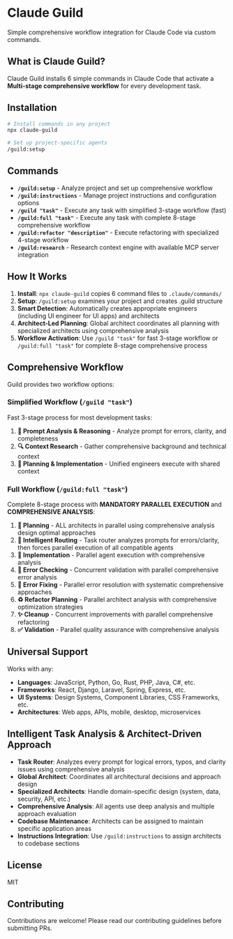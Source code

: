 # Claude Guild

Simple comprehensive workflow integration for Claude Code via custom commands.

## What is Claude Guild?

Claude Guild installs 6 simple commands in Claude Code that activate a **Multi-stage comprehensive workflow** for every development task.

## Installation

```bash
# Install commands in any project
npx claude-guild

# Set up project-specific agents
/guild:setup
```

## Commands

- **`/guild:setup`** - Analyze project and set up comprehensive workflow
- **`/guild:instructions`** - Manage project instructions and configuration options
- **`/guild "task"`** - Execute any task with simplified 3-stage workflow (fast)
- **`/guild:full "task"`** - Execute any task with complete 8-stage comprehensive workflow
- **`/guild:refactor "description"`** - Execute refactoring with specialized 4-stage workflow
- **`/guild:research`** - Research context engine with available MCP server integration

## How It Works

1. **Install**: `npx claude-guild` copies 6 command files to `.claude/commands/`
2. **Setup**: `/guild:setup` examines your project and creates .guild structure
3. **Smart Detection**: Automatically creates appropriate engineers (including UI engineer for UI apps) and architects
4. **Architect-Led Planning**: Global architect coordinates all planning with specialized architects using comprehensive analysis
5. **Workflow Activation**: Use `/guild "task"` for fast 3-stage workflow or `/guild:full "task"` for complete 8-stage comprehensive process

## Comprehensive Workflow

Guild provides two workflow options:

### Simplified Workflow (`/guild "task"`)
Fast 3-stage process for most development tasks:
1. **🧠 Prompt Analysis & Reasoning** - Analyze prompt for errors, clarity, and completeness
2. **🔍 Context Research** - Gather comprehensive background and technical context
3. **🎯 Planning & Implementation** - Unified engineers execute with shared context

### Full Workflow (`/guild:full "task"`)
Complete 8-stage process with **MANDATORY PARALLEL EXECUTION** and **COMPREHENSIVE ANALYSIS**:

1. **🧠 Planning** - ALL architects in parallel using comprehensive analysis design optimal approaches
2. **🎯 Intelligent Routing** - Task router analyzes prompts for errors/clarity, then forces parallel execution of all compatible agents
3. **🔨 Implementation** - Parallel agent execution with comprehensive analysis
4. **🐛 Error Checking** - Concurrent validation with parallel comprehensive error analysis
5. **🔧 Error Fixing** - Parallel error resolution with systematic comprehensive approaches
6. **♻️ Refactor Planning** - Parallel architect analysis with comprehensive optimization strategies
7. **✨ Cleanup** - Concurrent improvements with parallel comprehensive refactoring
8. **✅ Validation** - Parallel quality assurance with comprehensive analysis

## Universal Support

Works with any:
- **Languages**: JavaScript, Python, Go, Rust, PHP, Java, C#, etc.
- **Frameworks**: React, Django, Laravel, Spring, Express, etc.
- **UI Systems**: Design Systems, Component Libraries, CSS Frameworks, etc.
- **Architectures**: Web apps, APIs, mobile, desktop, microservices

## Intelligent Task Analysis & Architect-Driven Approach

- **Task Router**: Analyzes every prompt for logical errors, typos, and clarity issues using comprehensive analysis
- **Global Architect**: Coordinates all architectural decisions and approach design  
- **Specialized Architects**: Handle domain-specific design (system, data, security, API, etc.)
- **Comprehensive Analysis**: All agents use deep analysis and multiple approach evaluation
- **Codebase Maintenance**: Architects can be assigned to maintain specific application areas
- **Instructions Integration**: Use `/guild:instructions` to assign architects to codebase sections

## License

MIT

## Contributing

Contributions are welcome! Please read our contributing guidelines before submitting PRs.
